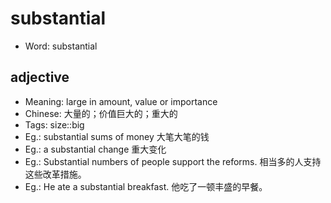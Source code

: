 # substantial

- Word: substantial

## adjective

- Meaning: large in amount, value or importance
- Chinese: 大量的；价值巨大的；重大的
- Tags: size::big
- Eg.: substantial sums of money 大笔大笔的钱
- Eg.: a substantial change 重大变化
- Eg.: Substantial numbers of people support the reforms. 相当多的人支持这些改革措施。
- Eg.: He ate a substantial breakfast. 他吃了一顿丰盛的早餐。

